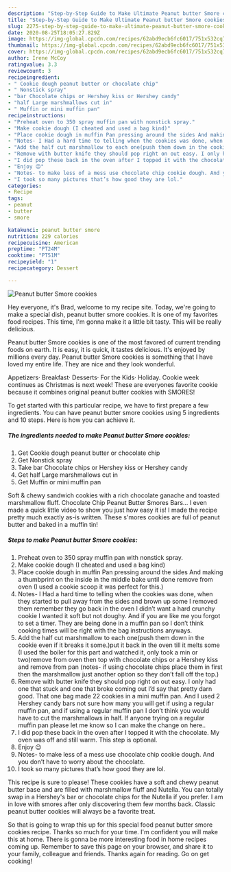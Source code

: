 ```yaml
---
description: "Step-by-Step Guide to Make Ultimate Peanut butter Smore cookies"
title: "Step-by-Step Guide to Make Ultimate Peanut butter Smore cookies"
slug: 2275-step-by-step-guide-to-make-ultimate-peanut-butter-smore-cookies
date: 2020-08-25T18:05:27.829Z
image: https://img-global.cpcdn.com/recipes/62abd9ecb6fc6017/751x532cq70/peanut-butter-smore-cookies-recipe-main-photo.jpg
thumbnail: https://img-global.cpcdn.com/recipes/62abd9ecb6fc6017/751x532cq70/peanut-butter-smore-cookies-recipe-main-photo.jpg
cover: https://img-global.cpcdn.com/recipes/62abd9ecb6fc6017/751x532cq70/peanut-butter-smore-cookies-recipe-main-photo.jpg
author: Irene McCoy
ratingvalue: 3.3
reviewcount: 3
recipeingredient:
- " Cookie dough peanut butter or chocolate chip"
- " Nonstick spray"
- "bar Chocolate chips or Hershey kiss or Hershey candy"
- "half Large marshmallows cut in"
- " Muffin or mini muffin pan"
recipeinstructions:
- "Preheat oven to 350 spray muffin pan with nonstick spray."
- "Make cookie dough (I cheated and used a bag kind)"
- "Place cookie dough in muffin Pan pressing around the sides And making a thumbprint on the inside in the middle bake until done remove from oven (I used a cookie scoop it was perfect for this.)"
- "Notes- I Had a hard time to telling when the cookies was done, when they started to pull away from the sides and brown up some I removed them remember they go back in the oven I didn’t want a hard crunchy cookie I wanted it soft but not doughy. And if you are like me you forgot to set a timer. They are being done in a muffin pan so I don’t think cooking times will be right with the bag instructions anyways."
- "Add the half cut marshmallow to each one(push them down in the cookie even if it breaks it some.)put it back in the oven till it melts some (I used the boiler for this part and watched it, only took a min or two)remove from oven then top with chocolate chips or a Hershey kiss and remove from pan (notes- if using chocolate chips place them in first then the marshmallow just another option so they don’t fall off the top.)"
- "Remove with butter knife they should pop right on out easy. I only had one that stuck and one that broke coming out I’d say that pretty darn good. That one bag made 22 cookies in a mini muffin pan. And I used 2 Hershey candy bars not sure how many you will get if using a regular muffin pan, and if using a regular muffin pan I don’t think you would have to cut the marshmallows in half. If anyone trying on a regular muffin pan please let me know so I can make the change on here.."
- "I did pop these back in the oven after I topped it with the chocolate. My oven was off and still warm. This step is optional."
- "Enjoy 😉"
- "Notes- to make less of a mess use chocolate chip cookie dough. And you don’t have to worry about the chocolate."
- "I took so many pictures that’s how good they are lol."
categories:
- Recipe
tags:
- peanut
- butter
- smore

katakunci: peanut butter smore 
nutrition: 229 calories
recipecuisine: American
preptime: "PT24M"
cooktime: "PT51M"
recipeyield: "1"
recipecategory: Dessert

---
```



![Peanut butter Smore cookies](https://img-global.cpcdn.com/recipes/62abd9ecb6fc6017/751x532cq70/peanut-butter-smore-cookies-recipe-main-photo.jpg)

Hey everyone, it's Brad, welcome to my recipe site. Today, we're going to make a special dish, peanut butter smore cookies. It is one of my favorites food recipes. This time, I'm gonna make it a little bit tasty. This will be really delicious.

Peanut butter Smore cookies is one of the most favored of current trending foods on earth. It is easy, it is quick, it tastes delicious. It's enjoyed by millions every day. Peanut butter Smore cookies is something that I have loved my entire life. They are nice and they look wonderful.

Appetizers· Breakfast· Desserts· For the Kids· Holiday. Cookie week continues as Christmas is next week! These are everyones favorite cookie because it combines original peanut butter cookies with SMORES!


To get started with this particular recipe, we have to first prepare a few ingredients. You can have peanut butter smore cookies using 5 ingredients and 10 steps. Here is how you can achieve it.

<!--inarticleads1-->

##### The ingredients needed to make Peanut butter Smore cookies:

1. Get  Cookie dough peanut butter or chocolate chip
1. Get  Nonstick spray
1. Take bar Chocolate chips or Hershey kiss or Hershey candy
1. Get half Large marshmallows cut in
1. Get  Muffin or mini muffin pan


Soft &amp; chewy sandwich cookies with a rich chocolate ganache and toasted marshmallow fluff. Chocolate Chip Peanut Butter Smores Bars… I even made a quick little video to show you just how easy it is! I made the recipe pretty much exactly as-is written. These s&#39;mores cookies are full of peanut butter and baked in a muffin tin! 

<!--inarticleads2-->

##### Steps to make Peanut butter Smore cookies:

1. Preheat oven to 350 spray muffin pan with nonstick spray.
1. Make cookie dough (I cheated and used a bag kind)
1. Place cookie dough in muffin Pan pressing around the sides And making a thumbprint on the inside in the middle bake until done remove from oven (I used a cookie scoop it was perfect for this.)
1. Notes- I Had a hard time to telling when the cookies was done, when they started to pull away from the sides and brown up some I removed them remember they go back in the oven I didn’t want a hard crunchy cookie I wanted it soft but not doughy. And if you are like me you forgot to set a timer. They are being done in a muffin pan so I don’t think cooking times will be right with the bag instructions anyways.
1. Add the half cut marshmallow to each one(push them down in the cookie even if it breaks it some.)put it back in the oven till it melts some (I used the boiler for this part and watched it, only took a min or two)remove from oven then top with chocolate chips or a Hershey kiss and remove from pan (notes- if using chocolate chips place them in first then the marshmallow just another option so they don’t fall off the top.)
1. Remove with butter knife they should pop right on out easy. I only had one that stuck and one that broke coming out I’d say that pretty darn good. That one bag made 22 cookies in a mini muffin pan. And I used 2 Hershey candy bars not sure how many you will get if using a regular muffin pan, and if using a regular muffin pan I don’t think you would have to cut the marshmallows in half. If anyone trying on a regular muffin pan please let me know so I can make the change on here..
1. I did pop these back in the oven after I topped it with the chocolate. My oven was off and still warm. This step is optional.
1. Enjoy 😉
1. Notes- to make less of a mess use chocolate chip cookie dough. And you don’t have to worry about the chocolate.
1. I took so many pictures that’s how good they are lol.


This recipe is sure to please! These cookies have a soft and chewy peanut butter base and are filled with marshmallow fluff and Nutella. You can totally swap in a Hershey&#39;s bar or chocolate chips for the Nutella if you prefer. I am in love with smores after only discovering them few months back. Classic peanut butter cookies will always be a favorite treat. 

So that is going to wrap this up for this special food peanut butter smore cookies recipe. Thanks so much for your time. I'm confident you will make this at home. There is gonna be more interesting food in home recipes coming up. Remember to save this page on your browser, and share it to your family, colleague and friends. Thanks again for reading. Go on get cooking!
